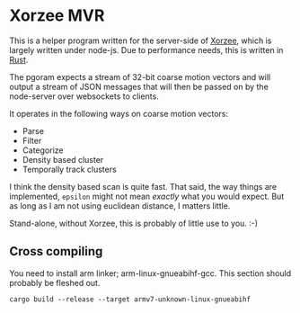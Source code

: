 # Xorzee MVR
This is a helper program written for the server-side of [Xorzee](https://github.com/romland/xorzee), which is largely
written under node-js. Due to performance needs, this is written in [Rust](https://www.rust-lang.org/).

The pgoram expects a stream of 32-bit coarse motion vectors and will output a stream of JSON
messages that will then be passed on by the node-server over websockets to clients.

It operates in the following ways on coarse motion vectors:
- Parse
- Filter
- Categorize
- Density based cluster
- Temporally track clusters

I think the density based scan is quite fast. That said, the way things
are implemented, `epsilon` might not mean _exactly_ what you would expect.
But as long as I am not using euclidean distance, I matters little.

Stand-alone, without Xorzee, this is probably of little use to you. :-)

## Cross compiling
You need to install arm linker; arm-linux-gnueabihf-gcc. This section
should probably be fleshed out.

```
cargo build --release --target armv7-unknown-linux-gnueabihf

```
